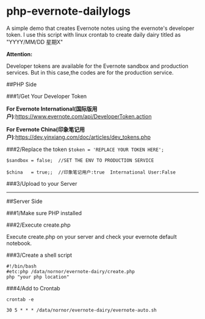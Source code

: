 # php-evernote-dailylogs
A simple demo that creates Evernote notes using the evernote's developer token. I use this script with linux crontab to create daily dairy titled as "YYYY/MM/DD 星期X"

**Attention:**

Developer tokens are available for the Evernote sandbox and production services. But in this case,the codes are for the production service.

##PHP Side

###1/Get Your Developer Token

**For Evernote International(国际版用户)**:https://www.evernote.com/api/DeveloperToken.action

**For Evernote China(印象笔记用户)**:https://dev.yinxiang.com/doc/articles/dev_tokens.php

###2/Replace the token
`$token = 'REPLACE YOUR TOKEN HERE';`

`$sandbox = false;  //SET THE ENV TO PRODUCTION SERVICE`

`$china   = true;;  //印象笔记用户:true  International User:False`


###3/Upload to your Server

-------

##Server Side

###1/Make sure PHP installed

###2/Execute create.php 

Execute create.php on your server and check your evernote default notebook.

###3/Create a shell script

```
#!/bin/bash
#etc:php /data/nornor/evernote-dairy/create.php
php "your php location"

```

###4/Add to Crontab

`crontab -e `

`30 5 * * * /data/nornor/evernote-dairy/evernote-auto.sh`
